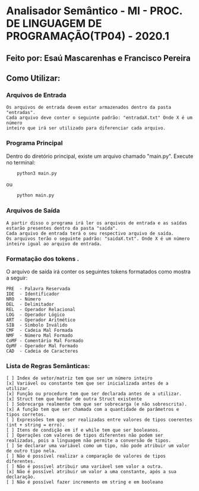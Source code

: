 # Analisador Semântico - MI - PROC. DE LINGUAGEM DE PROGRAMAÇÃO(TP04) - 2020.1
## Feito por: Esaú Mascarenhas e Francisco Pereira

## Como Utilizar:
### Arquivos de Entrada
    Os arquivos de entrada devem estar armazenados dentro da pasta "entradas".
    Cada arquivo deve conter o seguinte padrão: "entradaX.txt" Onde X é um número
    inteiro que irá ser utilizado para diferenciar cada arquivo.

### Programa Principal

 Dentro do diretório principal, existe um arquivo chamado "main.py". 
    Execute no terminal:

```bash
    python3 main.py 
```

ou

```bash
    python main.py 
```

### Arquivos de Saída
    A partir disso o programa irá ler os arquivos de entrada e as saídas estarão presentes dentro da pasta "saída". 
    Cada arquivo de entrada terá o seu respectivo arquivo de saída.
    Os arquivos terão o seguinte padrão: "saidaX.txt". Onde X é um número inteiro igual ao arquivo de entrada.
    

### Formatação dos tokens .
O arquivo de saída irá conter os seguintes tokens formatados como mostra a seguir:

```
PRE  - Palavra Reservada
IDE  - Identificador
NRO  - Número
DEL  - Delimitador
REL  - Operador Relacional
LOG  - Operador Lógico
ART  - Operador Aritmético
SIB  - Simbolo Inválido
CMF  - Cadeia Mal Formada
NMF  - Número Mal Formado
CoMF - Comentário Mal Formado
OpMF - Operador Mal Formado
CAD  - Cadeia de Caracteres

```

### Lista de Regras Semânticas:
```
[ ] Index de vetor/matriz tem que ser um número inteiro
[x] Variável ou constante tem que ser inicializada antes de a utilizar.
[x] Função ou procedure tem que ser declarada antes de a utilizar.
[x] Struct tem que herdar de outra Struct existente
[ ] Sobrecarga realmente tem que ser sobrecarga (e não sobrescrita).
[x] A função tem que ser chamada com a quantidade de parâmetros e tipos corretos.
[ ] Expressões tem que ser realizadas entre valores de tipos coerentes (int + string = erro).
[ ] Itens de condição em if e while tem que ser booleanos.
[ ] Operações com valores de tipos diferentes não podem ser realizadas, pois a linguagem não permite a conversão de tipos.
[ ] Se declarar uma variável como um tipo, não pode atribuir um valor de outro tipo nela.
[ ] Não é possível realizar a comparação de valores de tipos diferentes.
[ ] Não é possível atribuir uma variável sem valor a outra.
[x] Não é possível atribuir um valor a uma constante, após a sua declaração.
[ ] Não é possível fazer incremento em string e em booleano
```